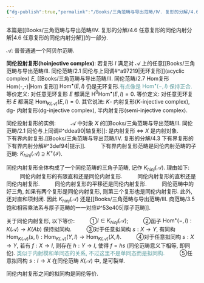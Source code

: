 ```yaml
---
{"dg-publish":true,"permalink":"/Books/三角范畴与导出范畴/Ⅳ. 复形的分解/4.6.0 同伦内射复形/","dgPassFrontmatter":true,"created":"2024-09-12T13:48:13.119+08:00","updated":"2024-09-12T14:10:17.080+08:00"}
---
```


本篇是[[Books/三角范畴与导出范畴/Ⅳ. 复形的分解/4.6 任意复形的同伦内射分解\|4.6 任意复形的同伦内射分解]]的一部分.

$\mathcal{A}$: 普普通通一个阿贝尔范畴.

**同伦投射复形(hoinjective complex)**: 若复形 $I$ 满足对 $\mathcal{A}$ 上的任意[[Books/三角范畴与导出范畴/Ⅱ. 同伦范畴/2.1 同伦与上同调#^a97219\|无环复形]](acyclic complex) $E$, [[Books/三角范畴与导出范畴/Ⅱ. 同伦范畴/2.7 Hom复形Hom(-,-)\|Hom 复形]]  $\operatorname{Hom}^\bullet(E,I)$ 仍是无环复形.<font color=CadetBlue>有点像是 $\operatorname{Hom}^\bullet (-,I)$ 保持正合.</font>
等价定义: 对任意无环复形 $E$ 都满足 $\operatorname{H}^0\operatorname{Hom}^\bullet(E,I)=0$.
等价定义: 对任意无环复形 $E$ 都满足 $\operatorname{Hom}_{K(\mathcal{A})}(E,I)=0$.
其它说法:  $K$- 内射复形($K$-injective complex), dg- 内射复形(dg-injective complex), 半内射复形(semi-injective complex).

同伦投射复形的实例: 
$\qquad$ $\mathcal{A}$ 中对象 $X$ 的[[Books/三角范畴与导出范畴/Ⅱ. 同伦范畴/2.1 同伦与上同调#^ddea90\|轴复形]]: 是内射复形 $\Longleftrightarrow$ $X$ 是内射对象.
$\qquad$ 下有界内射复形.[[Books/三角范畴与导出范畴/Ⅳ. 复形的分解/4.3 下有界复形的下有界内射分解#^3def94\|提示]].
$\qquad$ 下有界内射复形范畴是同伦内射范畴的子范畴: $K_{hinj}(\mathcal{A})\supseteq K^+(\mathcal{I})$.

同伦内射复形全体构成了一个同伦范畴的三角子范畴, 记作 $K_{hinj}(\mathcal{A})$. 理由如下:
$\qquad$ 同伦内射复形的有限直和还是同伦内射复形.
$\qquad$ 同伦内射复形的直积还是同伦内射复形.
$\qquad$ 同伦内射复形的平移还是同伦内射复形.
$\qquad$ 同伦范畴中的好三角, 如果有两个复形是同伦内射复形, 则第三个复形也是同伦内射复形.
此外, 还对直和项封闭. 因此 $K_{hinj}(\mathcal{A})$ 还是[[Books/三角范畴与导出范畴/Ⅲ. 商范畴/3.5 饱和相容乘法系与厚子范畴的一一对应#^53e405\|厚子范畴]].

关于同伦内射复形, 以下等价:
$\qquad$ ①$I\in K_{hinj}(\mathcal{A})$;
$\qquad$ ②函子 $\operatorname{Hom}^\bullet(-,I):K(\mathcal{A})\rightarrow K(Ab)$ 保持拟同构.
$\qquad$ ③对于任意拟同构 $s:X\rightarrow Y$, 有同构 $\operatorname{Hom}_{K(\mathcal{A})}(s,I):\operatorname{Hom}_{K(\mathcal{A})}(Y,I)\rightarrow \operatorname{Hom}_{K(\mathcal{A})}(X,I)$.
$\qquad$ ④对于任意拟同构 $s:X\rightarrow Y$, 若有 $f:X\rightarrow I$, 则存在 $h:Y\rightarrow I$, 使得 $f=hs$ (同伦范畴意义下相等, 即同伦).<font color=CadetBlue> 类似于内射模和单同态的关系, 不过这里不是单同态而是拟同构.</font>
$\qquad$ ⑤任意拟同构 $s:I\rightarrow X$ 在同伦范畴 $K(\mathcal{A})$ 中, 是可裂单.

同伦内射复形之间的拟同构是同伦等价.
